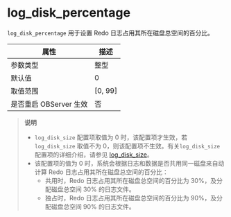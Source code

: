 # log_disk_percentage
`log_disk_percentage` 用于设置 Redo 日志占用其所在磁盘总空间的百分比。
  
| **属性** | **描述** |
| --- | --- |
| 参数类型 | 整型 |
| 默认值 | 0 |
| 取值范围 | [0, 99] |
| 是否重启 OBServer 生效 | 否 |

> **说明**
> 
> * `log_disk_size` 配置项取值为 0 时，该配置项才生效，若 `log_disk_size` 取值不为 0，则该配置项不生效。有关`log_disk_size` 配置项的详细介绍，请参见 [log_disk_size](../300.cluster-level-configuration-items-1/23700.log_disk_size.md)。
> * 该配置项的值为 0 时，系统会根据日志和数据是否共用同一磁盘来自动计算 Redo 日志占用其所在磁盘总空间的百分比：
>     * 共用时，Redo 日志占用其所在磁盘总空间的百分比为 30%，及分配磁盘总空间 30% 的日志文件。
>     * 独占时，Redo 日志占用其所在磁盘总空间的百分比为 90%，及分配磁盘总空间 90% 的日志文件。
